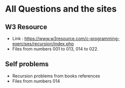 # All Questions and the sites

## W3 Resource
- Link : https://www.w3resource.com/c-programming-exercises/recursion/index.php
- Files from numbers 001 to 013, 014 to 022.

## Self problems
- Recursion problems from books references
- Files from numbers 014
